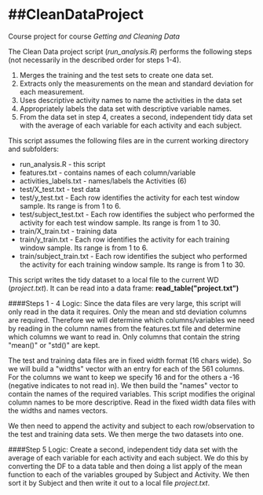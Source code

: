 ##CleanDataProject
================

Course project for course *Getting and Cleaning Data*

The Clean Data project script (*run_analysis.R*) performs the following steps (not necessarily in the described order for steps 1-4).

1. Merges the training and the test sets to create one data set.
2. Extracts only the measurements on the mean and standard deviation for each measurement. 
3. Uses descriptive activity names to name the activities in the data set
4. Appropriately labels the data set with descriptive variable names. 
5. From the data set in step 4, creates a second, independent tidy data set with the average of each variable for each activity and each subject.

This script assumes the following files are in the current working directory and subfolders:
  - run_analysis.R - this script
  - features.txt - contains names of each column/variable
  - activities_labels.txt - names/labels the Activities (6)
  - test/X_test.txt - test data
  - test/y_test.txt - Each row identifies the activity for each test window sample. Its range is from 1 to 6.
  - test/subject_test.txt - Each row identifies the subject who performed the activity for each test window sample. Its range is from 1 to 30.
  - train/X_train.txt - training data
  - train/y_train.txt - Each row identifies the activity for each training window sample. Its range is from 1 to 6.
  - train/subject_train.txt - Each row identifies the subject who performed the activity for each training window sample. Its range is from 1 to 30.

This script writes the tidy dataset to a local file to the current WD (*project.txt*). It can be read into a data frame: **read_table("project.txt")**

####Steps 1 - 4 Logic:
Since the data files are very large, this script will only read in the data it requires. Only the mean and std deviation columns are required.  Therefore we will determine which columns/variables we need by reading in the column names from the features.txt file and determine which columns we want to read in. Only columns that contain the string "mean()" or "std()" are kept.
    
The test and training data files are in fixed width format (16 chars wide). So we will build a "widths" vector with an entry for each of the 561 columns. For the columns we want to keep we specify 16 and for the others a -16 (negative indicates to not read in). We then build the "names" vector to contain the names of the required variables. This script modifies the  original column names to be more descriptive. Read in the fixed width data files with the widths and names vectors.
  
We then need to append the activity and subject to each row/observation to the test and training data sets. We then merge the two datasets into one. 

####Step 5 Logic:
Create a second, independent tidy data set with the average of each variable for each activity and each subject. We do this by converting the DF to a data table and then doing a list apply of the mean function to each of the variables grouped by Subject and Activity. We then sort it by Subject and then write it out to a local file *project.txt*. 
